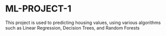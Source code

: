 # ML-PROJECT-1
This project is used to predicting housing values, using various algorithms such  as Linear Regression, Decision Trees, and Random Forests 
